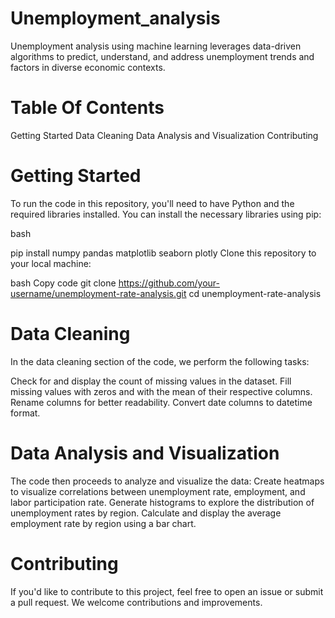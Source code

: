 # Unemployment_analysis
Unemployment analysis using machine learning leverages data-driven algorithms to predict, understand, and address unemployment trends and factors in diverse economic contexts.

# Table Of Contents
  Getting Started
  Data Cleaning
  Data Analysis and Visualization
  Contributing
  
# Getting Started
To run the code in this repository, you'll need to have Python and the required libraries installed. You can install the necessary libraries using pip:

bash

pip install numpy pandas matplotlib seaborn plotly
Clone this repository to your local machine:

bash
Copy code
git clone https://github.com/your-username/unemployment-rate-analysis.git
cd unemployment-rate-analysis

# Data Cleaning
In the data cleaning section of the code, we perform the following tasks:

Check for and display the count of missing values in the dataset.
Fill missing values with zeros and with the mean of their respective columns.
Rename columns for better readability.
Convert date columns to datetime format.

# Data Analysis and Visualization
The code then proceeds to analyze and visualize the data:
Create heatmaps to visualize correlations between unemployment rate, employment, and labor participation rate.
Generate histograms to explore the distribution of unemployment rates by region.
Calculate and display the average employment rate by region using a bar chart.

# Contributing
If you'd like to contribute to this project, feel free to open an issue or submit a pull request. We welcome contributions and improvements.

